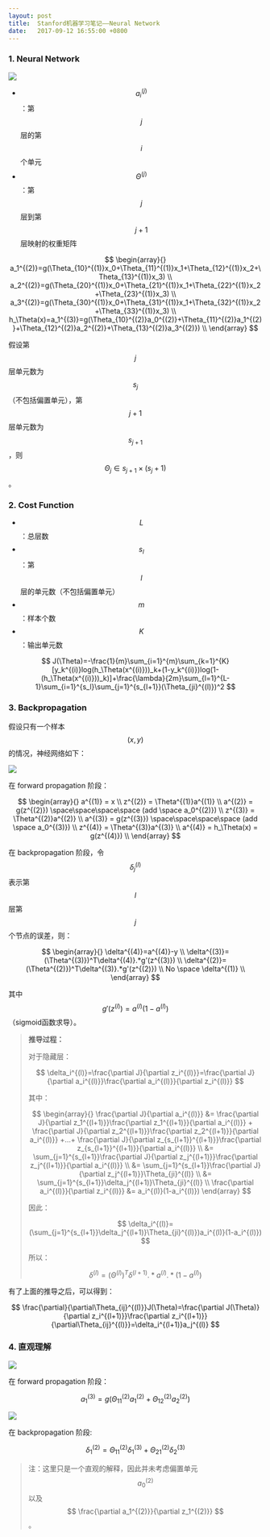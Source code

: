 ```yaml
---
layout: post
title:  Stanford机器学习笔记——Neural Network
date:   2017-09-12 16:55:00 +0800
---
```


### 1. Neural Network

![]({{site.baseurl}}/images/stanford-ml/neural-network-1.svg)

- $$ a_i^{(j)}$$：第 $$j$$ 层的第 $$i$$ 个单元
- $$ \Theta^{(j)} $$：第 $$j$$ 层到第 $$j+1$$ 层映射的权重矩阵

$$
\begin{array}{}
a_1^{(2)}=g(\Theta_{10}^{(1)}x_0+\Theta_{11}^{(1)}x_1+\Theta_{12}^{(1)}x_2+\Theta_{13}^{(1)}x_3) \\
a_2^{(2)}=g(\Theta_{20}^{(1)}x_0+\Theta_{21}^{(1)}x_1+\Theta_{22}^{(1)}x_2+\Theta_{23}^{(1)}x_3) \\
a_3^{(2)}=g(\Theta_{30}^{(1)}x_0+\Theta_{31}^{(1)}x_1+\Theta_{32}^{(1)}x_2+\Theta_{33}^{(1)}x_3) \\
h_\Theta(x)=a_1^{(3)}=g(\Theta_{10}^{(2)}a_0^{(2)}+\Theta_{11}^{(2)}a_1^{(2)}+\Theta_{12}^{(2)}a_2^{(2)}+\Theta_{13}^{(2)}a_3^{(2)}) \\
\end{array}
$$

假设第 $$j$$ 层单元数为 $$s_j$$（不包括偏置单元），第 $$j+1$$ 层单元数为 $$s_{j+1}$$，则 $$ \Theta_j \in s_{j+1}\times(s_j+1) $$。

### 2. Cost Function

- $$L$$：总层数
- $$s_l$$：第 $$l$$ 层的单元数（不包括偏置单元）
- $$m$$：样本个数
- $$K$$：输出单元数

$$ J(\Theta)=-\frac{1}{m}\sum_{i=1}^{m}\sum_{k=1}^{K}[y_k^{(i)}log(h_\Theta(x^{(i)}))_k+(1-y_k^{(i)})log(1-(h_\Theta(x^{(i)}))_k)]+\frac{\lambda}{2m}\sum_{l=1}^{L-1}\sum_{i=1}^{s_l}\sum_{j=1}^{s_{l+1}}(\Theta_{ji}^{(l)})^2 $$

### 3. Backpropagation

假设只有一个样本 $$(x,y)$$ 的情况，神经网络如下：

![]({{site.baseurl}}/images/stanford-ml/neural-network-2.svg)

在 forward propagation 阶段：

$$
\begin{array}{}
a^{(1)} = x \\
z^{(2)} = \Theta^{(1)}a^{(1)} \\
a^{(2)} = g(z^{(2)}) \space\space\space\space (add \space a_0^{(2)}) \\
z^{(3)} = \Theta^{(2)}a^{(2)} \\
a^{(3)} = g(z^{(3)}) \space\space\space\space (add \space a_0^{(3)}) \\
z^{(4)} = \Theta^{(3)}a^{(3)} \\
a^{(4)} = h_\Theta(x) = g(z^{(4)}) \\
\end{array}
$$

在 backpropagation 阶段，令 $$ \delta_j^{(l)} $$ 表示第 $$l$$ 层第 $$j$$ 个节点的误差，则：

$$
\begin{array}{}
\delta^{(4)}=a^{(4)}-y \\
\delta^{(3)}=(\Theta^{(3)})^T\delta^{(4)}.*g'(z^{(3)}) \\
\delta^{(2)}=(\Theta^{(2)})^T\delta^{(3)}.*g'(z^{(2)}) \\
No \space \delta^{(1)} \\
\end{array}
$$

其中 $$ g'(z^{(l)})=a^{(l)}(1-a^{(l)}) $$ （sigmoid函数求导）。

> **推导过程：**
> 
> 对于隐藏层：
> 
> $$ \delta_i^{(l)}=\frac{\partial J}{\partial z_i^{(l)}}=\frac{\partial J}{\partial a_i^{(l)}}\frac{\partial a_i^{(l)}}{\partial z_i^{(l)}} $$
> 
> 其中：
> 
> $$
> \begin{array}{}
> \frac{\partial J}{\partial a_i^{(l)}} &= \frac{\partial J}{\partial z_1^{(l+1)}}\frac{\partial z_1^{(l+1)}}{\partial a_i^{(l)}} + \frac{\partial J}{\partial z_2^{(l+1)}}\frac{\partial z_2^{(l+1)}}{\partial a_i^{(l)}} +...+  \frac{\partial J}{\partial z_{s_{l+1}}^{(l+1)}}\frac{\partial z_{s_{l+1}}^{(l+1)}}{\partial a_i^{(l)}} \\
> &= \sum_{j=1}^{s_{l+1}}\frac{\partial J}{\partial z_j^{(l+1)}}\frac{\partial z_j^{(l+1)}}{\partial a_i^{(l)}} \\
> &= \sum_{j=1}^{s_{l+1}}\frac{\partial J}{\partial z_j^{(l+1)}}\Theta_{ji}^{(l)} \\
> &= \sum_{j=1}^{s_{l+1}}\delta_j^{(l+1)}\Theta_{ji}^{(l)} \\
> \frac{\partial a_i^{(l)}}{\partial z_i^{(l)}} &= a_i^{(l)}(1-a_i^{(l)})
> \end{array}
> $$
> 
> 因此：
> 
> $$ \delta_i^{(l)}=(\sum_{j=1}^{s_{l+1}}\delta_j^{(l+1)}\Theta_{ji}^{(l)})a_i^{(l)}(1-a_i^{(l)}) $$
> 
> 所以：
> 
> $$ \delta^{(l)}=(\Theta^{(l)})^T\delta^{(l+1)}.*a^{(l)}.*(1-a^{(l)}) $$

有了上面的推导之后，可以得到：

$$ \frac{\partial}{\partial\Theta_{ij}^{(l)}}J(\Theta)=\frac{\partial J(\Theta)}{\partial z_i^{(l+1)}}\frac{\partial z_i^{(l+1)}}{\partial\Theta_{ij}^{(l)}}=\delta_i^{(l+1)}a_j^{(l)} $$

### 4. 直观理解

![]({{site.baseurl}}/images/stanford-ml/neural-network-3.svg)

在 forward propagation 阶段：

$$ a_1^{(3)}=g(\Theta_{11}^{(2)}a_1^{(2)}+\Theta_{12}^{(2)}a_2^{(2)}) $$

![]({{site.baseurl}}/images/stanford-ml/neural-network-4.svg)

在 backpropagation 阶段:

$$ \delta_1^{(2)}=\Theta_{11}^{(2)}\delta_1^{(3)}+\Theta_{21}^{(2)}\delta_2^{(3)} $$

> 注：这里只是一个直观的解释，因此并未考虑偏置单元 $$ a_0^{(2)} $$ 以及 $$ \frac{\partial a_1^{(2)}}{\partial z_1^{(2)}} $$。